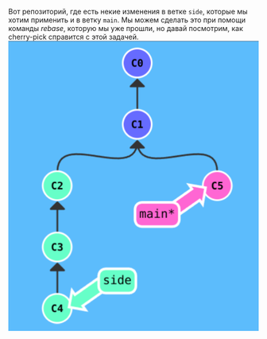 
Вот репозиторий, где есть некие изменения в ветке `side`, которые мы хотим применить и в ветку `main`. Мы можем сделать это при помощи команды *rebase*, которую мы уже прошли, но давай посмотрим, как cherry-pick справится с этой задачей.
![](Pasted%20image%2020230608143149.png)